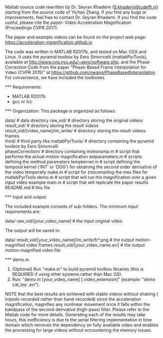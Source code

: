Matlab source code rewritten by Dr. Seyran Khademi (S.khademi@tudelft.nl) starting from the source code of Yichao Zhang.
If you find any bugs or improvements, feel free to contact Dr. Seyran Khademi. 
If you find the code useful, please cite the paper: Video Acceleration Magnification (Proceedings CVPR 2017).

The paper and example videos can be found on the project web page: https://acceleration-magnification.github.io

The code was written in MATLAB R2017b, and tested on Mac OSX and Linux. 
It uses the pyramid toolbox by Eero Simoncelli (matlabPyrTools), available at http://www.cns.nyu.edu/~eero/software.php. and the Phase Correction Code from the paper “Phase-Based Frame Interpolation for Video (CVPR 2015)” at https://github.com/owang/PhaseBasedInterpolation. 
For convenience, we have included the toolboxes.

*** Requirements:
- MATLAB R2017b
- gcc or lcc

*** Organization:
This package is organized as follows.

data/                                     # data directory
	raw_vid/                          # directory storing the original videos
	result_vid/                       # directory storing the result videos	   
	result_vid/[video_name]/im_write/ # directory storing the result videos frames	   
third/                                    # third party libs 
	matlabPyrTools/                   # directory containing the pyramid toolbox by Eero Simoncelli 	
	phaseCorrection/                  # directory containing 
motionamp.m                               # script that performs the actual motion magnification
setparameters.m                           # scripts defining the method parameters
tempkernel.m                              # script defining the temporal kernel (‘INT’ or ‘DOG’) for obtaining the second order derivative of the video temporally 
make.m			                  # script for (re)compiling the mex files for matlabPyrTools 
demo.m                                    # script that will run the magnification over a given input video example
main.m                                    # script that will replicate the paper results 
README.md                                 # this file

*** Input and output:

The included example consists of sub-folders. The minimum input requirements are:

data/
    raw_vid/[your_video_name] # the input original video

The output will be saved in:

data/
    result_vid/[your_video_name]/im_write/fr*.png # the output motion-magnified video frames
    result_vid/[your_video_name.avi]              # the output motion-magnified video file

*** demo.m

1) (Optional) Run "make.m" to build pyramid toolbox libraries (this is REQUIRED if using other systems rather than Mac OS).
2) Run: "demo.m [your_video_name] [.video_extension]" (example: "demo cat_toy .avi").


NOTE that the best results are achieved with stable videos without shaking ( tripods-recorded rather than hand-recorded) since the acceleration magnification, magnifies any nonlinear movement once it falls within the bandpass of the second-derivative (high-pass) filter. 
Please refer to the Matlab code for more details. 
Generating each of the results may take hours, this inefficiency is due to the serial filtering implementation in time domain which removes the dependency on fully available video and enables the processing for large videos without encountering the memory issues.  


